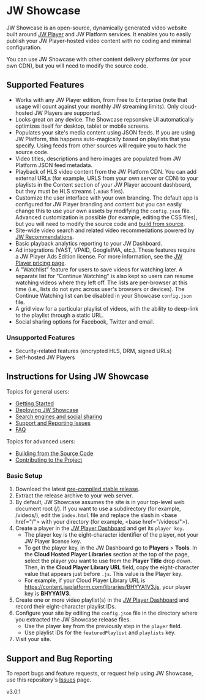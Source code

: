 # JW Showcase

JW Showcase is an open-source, dynamically generated video website built around [JW Player](http://www.jwplayer.com) and JW Platform services. It enables you to easily publish your JW Player-hosted video content with no coding and minimal configuration.

You can use JW Showcase with other content delivery platforms (or your own CDN), but you will need to modify the source code.

## Supported Features

- Works with any JW Player edition, from Free to Enterprise (note that usage will count against your monthly JW streaming limits). Only cloud-hosted JW Players are supported.
- Looks great on any device. The Showcase repsonsive UI automatically optimizes itself for desktop, tablet or mobile screens.
- Populates your site's media content using JSON feeds. If you are using JW Platform, this happens auto-magically based on playlists that you specify. Using feeds from other sources will require you to hack the source code.
- Video titles, descriptions and hero images are populated from JW Platform JSON feed metadata.
- Playback of HLS video content from the JW Platform CDN. You can add external URLs (for example, URLS from your own server or CDN) to your playlists in the Content section of your JW Player account dashboard, but they must be HLS streams (`.m3u8` files).
- Customize the user interface with your own branding. The default app is configured for JW Player branding and content but you can easily change this to use your own assets by modifying the `config.json` file. Advanced customization is possible (for example, editing the CSS files), but you will need to modify the source code and [build from source](https://github.com/jwplayer/jw-showcase/wiki/Building-from-the-Source-Code).
- Site-wide video search and related video recommedations powered by [JW Recommendations](https://support.jwplayer.com/customer/portal/articles/2191721-jw-recommendations).
- Basic playback analytics reporting to your JW Dashboard.
- Ad integrations (VAST, VPAID, GoogleIMA, etc.). These features require a JW Player Ads Edition license. For more information, see the [JW Player pricing page](https://www.jwplayer.com/pricing/). 
- A "Watchlist" feature for users to save videos for watching later. A separate list for "Continue Watching" is also kept so users can resume watching videos where they left off. The lists are per-browser at this time (i.e., lists do not sync across user's browsers or devices). The Continue Watching list can be disabled in your Showcase `config.json` file.
- A grid view for a particular playlist of videos, with the ability to deep-link to the playlist through a static URL.
- Social sharing options for Facebook, Twitter and email.

### Unsupported Features

- Security-related features (encrypted HLS, DRM, signed URLs)
- Self-hosted JW Players

## Instructions for Using JW Showcase

Topics for general users:

* [Getting Started](https://github.com/jwplayer/jw-showcase/wiki/Getting-Started)
* [Deploying JW Showcase](https://github.com/jwplayer/jw-showcase/wiki/Deploying-jw-showcase)
* [Search engines and social sharing](https://github.com/jwplayer/jw-showcase/wiki/Search-engines-and-social-sharing)
* [Support and Reporting Issues](https://github.com/jwplayer/jw-showcase/wiki/Support-and-Reporting-Issues)
* [FAQ](https://github.com/jwplayer/jw-showcase/wiki/FAQ)

Topics for advanced users:

* [Building from the Source Code](https://github.com/jwplayer/jw-showcase/wiki/Building-from-the-Source-Code)
* [Contributing to the Project](https://github.com/jwplayer/jw-showcase/wiki/Contributing-to-the-Project)

### Basic Setup

1. Download the latest [pre-compiled stable release](https://github.com/jwplayer/jw-showcase/releases).
2. Extract the release archive to your web server.
3. By default, JW Showcase assumes the site is in your top-level web document root (/). If you want to use a subdirectory (for example, /videos/), edit the `index.html` file and replace the slash in &lt;base href="/"&gt; with your directory (for example, &lt;base href="/videos/"&gt;).
3. Create a player in the [JW Player Dashboard](https://dashboard.jwplayer.com/#/players) and get its `player key`.
    - The player key is the eight-character identifier of the player, not your JW Player license key. 
    - To get the player key, in the JW Dashboard go to **Players** &gt; **Tools**. In the **Cloud Hosted Player Libraries** section at the top of the page, select the player you want to use from the **Player Title** drop down. Then, in the **Cloud Player Library URL** field, copy the eight-character value that appears just before `.js`. This value is the Player key. 
    - For example, if your Cloud Player Library URL is https://content.jwplatform.com/libraries/BHYYA1V3.js, your player key is **BHYYA1V3**.
4. Create one or more video playlist(s) in the [JW Player Dashboard](https://dashboard.jwplayer.com/#/content/playlists) and record their eight-character playlist IDs.
5. Configure your site by editing the `config.json` file in the directory where you extracted the JW Showcase release files.
    - Use the player key from the previously step in the `player` field.
    - Use playlist IDs for the `featuredPlaylist` and `playlists` key.
6. Visit your site.

## Support and Bug Reporting 

To report bugs and feature requests, or request help using JW Showcase, use this repository's [Issues](https://github.com/jwplayer/jw-showcase/issues) page.

v3.0.1
